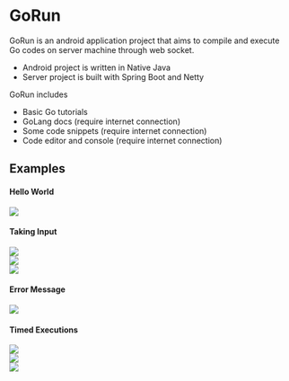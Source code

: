 <h1> GoRun </h1>
<p>GoRun is an android application project that aims to compile and execute 
Go codes on server machine through web socket.</p>

- Android project is written in Native Java
- Server project is built with Spring Boot and Netty

GoRun includes
<ul>
<li>Basic Go tutorials </li>
<li>GoLang docs (require internet connection)</li>
<li>Some code snippets (require internet connection)</li>
<li>Code editor and console (require internet connection)</li>
</ul>


<h2> Examples </h2>

<h4>Hello World</h4>
<img src="https://github.com/SemihBG/GoRun/blob/master/images/HelloWorld.png"/>

<h4>Taking Input</h4>
<img src="https://github.com/SemihBG/GoRun/blob/master/images/Input01.png"/><br>
<img src="https://github.com/SemihBG/GoRun/blob/master/images/Input02.png"/><br>
<img src="https://github.com/SemihBG/GoRun/blob/master/images/Input03.png"/>

<h4>Error Message</h4>
<img src="https://github.com/SemihBG/GoRun/blob/master/images/Error.png"/>

<h4>Timed Executions</h4>
<img src="https://github.com/SemihBG/GoRun/blob/master/images/Time01.png"/><br>
<img src="https://github.com/SemihBG/GoRun/blob/master/images/Time02.png"/><br>
<img src="https://github.com/SemihBG/GoRun/blob/master/images/Time03.png"/>
